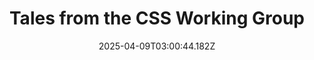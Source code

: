 ---
layout: bookmark
title: Tales from the CSS Working Group
tags:
  - Bookmarks
  - CSS
  - Browsers
  - Web
  - Web Design
  - Accessibility
  - AI
  - Fascism
  - Luddism
date: 2025-04-09T03:00:44.182Z
created: 2025-04-09T03:00:44.182Z
modified: 2025-04-09T03:03:18.616Z
link: https://youtu.be/ukUewXT_Ifk?si=F_6Myz7owhiAZuaB
id: 1010923291
image: https://i.ytimg.com/vi/ukUewXT_Ifk/maxresdefault.jpg
---